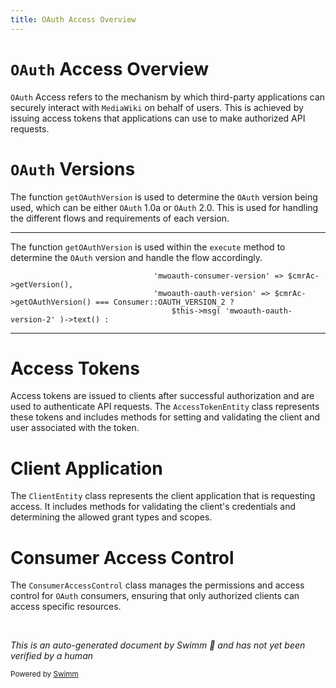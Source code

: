 ```yaml
---
title: OAuth Access Overview
---
```

# `OAuth` Access Overview

`OAuth` Access refers to the mechanism by which third-party applications can securely interact with <SwmToken path="src/Frontend/SpecialPages/SpecialMWOAuthConsumerRegistration.php" pos="3:2:2" line-data="namespace MediaWiki\Extension\OAuth\Frontend\SpecialPages;">`MediaWiki`</SwmToken> on behalf of users. This is achieved by issuing access tokens that applications can use to make authorized API requests.

# `OAuth` Versions

The function <SwmToken path="src/Frontend/SpecialPages/SpecialMWOAuthConsumerRegistration.php" pos="182:14:14" line-data="								&#39;mwoauth-oauth-version&#39; =&gt; $cmrAc-&gt;getOAuthVersion() === Consumer::OAUTH_VERSION_2 ?">`getOAuthVersion`</SwmToken> is used to determine the `OAuth` version being used, which can be either `OAuth` 1.0a or `OAuth` 2.0. This is used for handling the different flows and requirements of each version.

<SwmSnippet path="/src/Frontend/SpecialPages/SpecialMWOAuthConsumerRegistration.php" line="181">

---

The function <SwmToken path="src/Frontend/SpecialPages/SpecialMWOAuthConsumerRegistration.php" pos="182:14:14" line-data="								&#39;mwoauth-oauth-version&#39; =&gt; $cmrAc-&gt;getOAuthVersion() === Consumer::OAUTH_VERSION_2 ?">`getOAuthVersion`</SwmToken> is used within the <SwmToken path="src/Frontend/SpecialPages/SpecialMWOAuthConsumerRegistration.php" pos="86:5:5" line-data="	public function execute( $par ) {">`execute`</SwmToken> method to determine the <SwmToken path="src/Frontend/SpecialPages/SpecialMWOAuthConsumerRegistration.php" pos="3:6:6" line-data="namespace MediaWiki\Extension\OAuth\Frontend\SpecialPages;">`OAuth`</SwmToken> version and handle the flow accordingly.

```hack
								'mwoauth-consumer-version' => $cmrAc->getVersion(),
								'mwoauth-oauth-version' => $cmrAc->getOAuthVersion() === Consumer::OAUTH_VERSION_2 ?
									$this->msg( 'mwoauth-oauth-version-2' )->text() :
```

---

</SwmSnippet>

# Access Tokens

Access tokens are issued to clients after successful authorization and are used to authenticate API requests. The `AccessTokenEntity` class represents these tokens and includes methods for setting and validating the client and user associated with the token.

# Client Application

The `ClientEntity` class represents the client application that is requesting access. It includes methods for validating the client's credentials and determining the allowed grant types and scopes.

# Consumer Access Control

The <SwmToken path="src/Frontend/SpecialPages/SpecialMWOAuthConsumerRegistration.php" pos="32:10:10" line-data="use MediaWiki\Extension\OAuth\Control\ConsumerAccessControl;">`ConsumerAccessControl`</SwmToken> class manages the permissions and access control for <SwmToken path="src/Frontend/SpecialPages/SpecialMWOAuthConsumerRegistration.php" pos="3:6:6" line-data="namespace MediaWiki\Extension\OAuth\Frontend\SpecialPages;">`OAuth`</SwmToken> consumers, ensuring that only authorized clients can access specific resources.

&nbsp;

*This is an auto-generated document by Swimm 🌊 and has not yet been verified by a human*

<SwmMeta version="3.0.0" repo-id="Z2l0aHViJTNBJTNBbWVkaWF3aWtpLWV4dGVuc2lvbnMtT0F1dGglM0ElM0FTd2ltbS1EZW1v" repo-name="mediawiki-extensions-OAuth"><sup>Powered by [Swimm](https://app.swimm.io/)</sup></SwmMeta>
